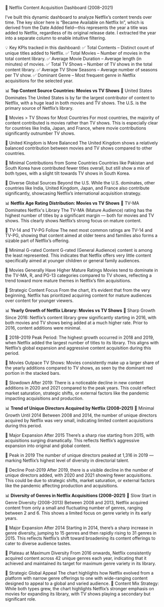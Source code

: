 🚀 Netflix Content Acquisition Dashboard (2008–2021)

I’ve built this dynamic dashboard to analyze Netflix’s content trends over time. The key slicer here is “Became Available on Netflix In”, which is derived from the Date Added field—this represents the year a title was added to Netflix, regardless of its original release date. I extracted the year into a separate column to enable intuitive filtering.

💡 Key KPIs tracked in this dashboard:
✅ Total Contents – Distinct count of unique titles added to Netflix.
✅ Total Movies – Number of movies in the total content library.
✅ Average Movie Duration – Average length (in minutes) of movies.
✅ Total TV Shows – Number of TV shows in the total content library.
✅ Average TV Show Seasons – Average number of seasons per TV show.
✅ Dominant Genre – Most frequent genre in Netflix acquisitions for the selected year. 

📊 **Top Content Source Countries: Movies vs TV Shows**
📌 United States Dominates
The United States is by far the largest contributor of content to Netflix, with a huge lead in both movies and TV shows. The U.S. is the primary source of Netflix’s library.

📌 Movies > TV Shows for Most Countries
For most countries, the majority of content contributed is movies rather than TV shows. This is especially clear for countries like India, Japan, and France, where movie contributions significantly outnumber TV shows.

📌 United Kingdom is More Balanced
The United Kingdom shows a relatively balanced contribution between movies and TV shows compared to other countries.

📌 Minimal Contributions from Some Countries
Countries like Pakistan and South Korea have contributed fewer titles overall, but still show a mix of both types, with a slight tilt towards TV shows in South Korea.

📌 Diverse Global Sources Beyond the U.S.
While the U.S. dominates, other countries like India, United Kingdom, Japan, and France also contribute significantly, showcasing Netflix’s international acquisition strategy.



📊 **Netflix Age Rating Distribution: Movies vs TV Shows**
📌 TV-MA Dominates Netflix's Library
The TV-MA (Mature Audience) rating has the highest number of titles by a significant margin — both for movies and TV shows. This clearly shows Netflix’s strong focus on mature content.

📌 TV-14 and TV-PG Follow
The next most common ratings are TV-14 and TV-PG, showing that content aimed at older teens and families also forms a sizable part of Netflix’s offering.

📌 Minimal G-rated Content
G-rated (General Audience) content is among the least represented. This indicates that Netflix offers very little content specifically aimed at younger children or general family audiences.

📌 Movies Generally Have Higher Mature Ratings
Movies tend to dominate in the TV-MA, R, and PG-13 categories compared to TV shows, reflecting a trend toward more mature themes in Netflix’s film acquisitions.

📌 Strategic Content Focus
From the chart, it’s evident that from the very beginning, Netflix has prioritized acquiring content for mature audiences over content for younger viewers.



📊 **Yearly Growth of Netflix Library: Movies vs TV Shows**
📌 Sharp Growth Since 2016:
Netflix’s content library grew significantly starting in 2016, with both movies and TV shows being added at a much higher rate. Prior to 2016, content additions were minimal.

📌 2018–2019 Peak Period:
The highest growth occurred in 2018 and 2019, when Netflix added the largest number of titles to its library. This aligns with Netflix’s global expansion and aggressive content acquisition during this period.

📌 Movies Outpace TV Shows:
Movies consistently make up a larger share of the yearly additions compared to TV shows, as seen by the dominant red portion in the stacked bars.

📌 Slowdown After 2019:
There is a noticeable decline in new content additions in 2020 and 2021 compared to the peak years. This could reflect market saturation, strategic shifts, or external factors like the pandemic impacting acquisitions and production.



📊 **Trend of Unique Directors Acquired by Netflix (2008–2021)**
📌 Minimal Growth Until 2014
Between 2008 and 2014, the number of unique directors acquired by Netflix was very small, indicating limited content acquisitions during this period.

📌 Major Expansion After 2015
There’s a sharp rise starting from 2015, with acquisitions surging dramatically. This reflects Netflix’s aggressive expansion into original and global content.

📌 Peak in 2019
The number of unique directors peaked at 1,316 in 2019 — marking Netflix’s highest level of diversity in directorial talent.

📌 Decline Post-2019
After 2019, there is a visible decline in the number of unique directors added, with 2020 and 2021 showing fewer acquisitions. This could be due to strategic shifts, market saturation, or external factors like the pandemic affecting production and acquisitions.



📊 **Diversity of Genres in Netflix Acquisitions (2008–2021)**
📌 Slow Start in Genre Diversity (2008–2013)
Between 2008 and 2013, Netflix acquired content from only a small and fluctuating number of genres, ranging between 2 and 6. This shows a limited focus on genre variety in its early years.

📌 Major Expansion After 2014
Starting in 2014, there’s a sharp increase in genre diversity, jumping to 15 genres and then rapidly rising to 31 genres in 2015. This reflects Netflix’s shift toward broadening its content offerings to cater to diverse audience tastes.

📌 Plateau at Maximum Diversity
From 2016 onwards, Netflix consistently acquired content across 42 unique genres each year, indicating that it achieved and maintained its target for maximum genre variety in its library.

📌 Strategic Global Appeal
The chart highlights how Netflix evolved from a platform with narrow genre offerings to one with wide-ranging content designed to appeal to a global and varied audience.
📌 Content Mix Strategy:
While both types grew, the chart highlights Netflix’s stronger emphasis on movies for expanding its library, with TV shows playing a secondary but significant role.






